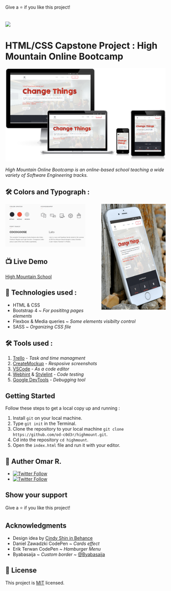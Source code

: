 Give a ⭐️ if you like this project!<br><br>

![](https://img.shields.io/badge/Microverse-blueviolet)

# HTML/CSS Capstone Project : High Mountain Online Bootcamp

![screenshot](assets/imgs/screenshot-2.png)

 _High Mountain Online Bootcamp is an online-based school teaching a wide variety of Software Engineering tracks._

 ## 🛠 Colors and Typograph :

<img src="assets/imgs/color-typograph.png" width="50%">

<img src="assets/imgs/screenshot.png" align="right" width="40%">

## 📺 Live Demo 

[High Mountain School](https://od-c0d3r.github.io/highmount/)

## 📡 Technologies used :

- HTML & CSS
- Bootstrap 4 ~ _For posititng pages elements_
- Flexbox & Media queries ~ _Some elements visibilty control_
- SASS ~ _Organizing CSS file_

## 🛠 Tools used :

1. [Trello](http://trello.com) -  _Task and time managment_
1. [CreateMockup](http://createmockup.com) - _Resposive screenshots_
1. [VSCode](https://code.visualstudio.com/) - _As a code editor_
1. [Webhint](https://webhint.io/) & [Stylelint](https://stylelint.io/) - _Code testing_
1. [Google DevTools](https://developers.google.com/) - _Debugging tool_

## Getting Started

Follow these steps to get a local copy up and running :

1. Install `git` on your local machine.
1. Type `git init` in the Terminal.
1. Clone the repository to your local machine `git clone https://github.com/od-c0d3r/highmount.git`.
1. Cd into the repository `cd highmount`.
1. Open the `index.html` file and run it with your editor.

## 👤 Auther Omar R.

- [<img alt="Twitter Follow" src="https://img.shields.io/github/followers/od-c0d3r?label=Github&style=social">](https://github.com/od-c0d3r)
- [<img alt="Twitter Follow" src="https://img.shields.io/twitter/follow/od_coder?label=Twitter&style=social">](https://twitter.com/od_coder)

## Show your support

Give a ⭐️ if you like this project!

## Acknowledgments

- Design idea by [Cindy Shin in Behance](https://www.behance.net/adagio07)
- Daniel Zawadzki CodePen ~ _Cards effect_
- Erik Terwan CodePen ~ _Hamburger Menu_
- Byabasaija ~ _Custom border_ ~ [@Byabasaija](https://github.com/Byabasaija) 

## 📝 License

This project is [MIT](https://opensource.org/licenses/MIT) licensed.